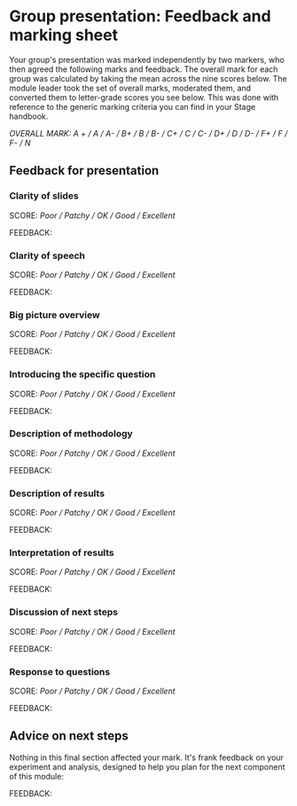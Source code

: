 # Group presentation: Feedback and marking sheet

Your group's presentation was marked independently by two markers, who then agreed the following marks and feedback. The overall mark for each group was calculated by taking the mean across the nine scores below. The module leader took the set of overall marks, moderated them, and converted them to letter-grade scores you see below. This was done with reference to the generic marking criteria you can find in your Stage handbook.

_OVERALL MARK: A + / A / A- / B+ / B / B- / C+ / C / C- / D+ / D / D- / F+ / F / F- / N_

## Feedback for presentation

### Clarity of slides

SCORE: _Poor / Patchy / OK / Good / Excellent_

FEEDBACK:

### Clarity of speech

SCORE: _Poor / Patchy / OK / Good / Excellent_

FEEDBACK:

### Big picture overview

SCORE: _Poor / Patchy / OK / Good / Excellent_

FEEDBACK:

### Introducing the specific question

SCORE: _Poor / Patchy / OK / Good / Excellent_

FEEDBACK:

### Description of methodology

SCORE: _Poor / Patchy / OK / Good / Excellent_

FEEDBACK:

### Description of results

SCORE: _Poor / Patchy / OK / Good / Excellent_

FEEDBACK:

### Interpretation of results

SCORE: _Poor / Patchy / OK / Good / Excellent_

FEEDBACK:

### Discussion of next steps

SCORE: _Poor / Patchy / OK / Good / Excellent_

FEEDBACK:

### Response to questions

SCORE: _Poor / Patchy / OK / Good / Excellent_

FEEDBACK:

## Advice on next steps

Nothing in this final section affected your mark. It's frank feedback on your experiment and analysis, designed to help you plan for the next component of this module:

FEEDBACK:
